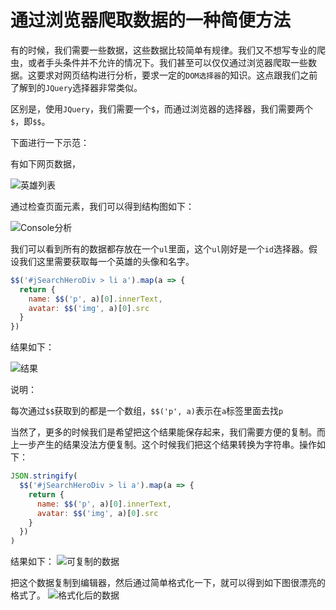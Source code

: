 # 通过浏览器爬取数据的一种简便方法

有的时候，我们需要一些数据，这些数据比较简单有规律。我们又不想写专业的爬虫，或者手头条件并不允许的情况下。我们甚至可以仅仅通过浏览器爬取一些数据。这要求对网页结构进行分析，要求一定的`DOM选择器`的知识。这点跟我们之前了解到的`JQuery`选择器非常类似。

区别是，使用`JQuery`，我们需要一个`$`，而通过浏览器的选择器，我们需要两个`$`，即`$$`。

下面进行一下示范：

有如下网页数据，

![英雄列表](/tech/browser-crawler/hero_list.png)

通过检查页面元素，我们可以得到结构图如下：

![Console分析](/tech/browser-crawler/element_structure.png)

我们可以看到所有的数据都存放在一个`ul`里面，这个`ul`刚好是一个`id`选择器。假设我们这里需要获取每一个英雄的头像和名字。

```javascript
$$('#jSearchHeroDiv > li a').map(a => {
  return {
    name: $$('p', a)[0].innerText,
    avatar: $$('img', a)[0].src
  }
})
```

结果如下：

![结果](/tech/browser-crawler/result.png)

说明：

每次通过`$$`获取到的都是一个数组，`$$('p', a)`表示在`a`标签里面去找`p`

当然了，更多的时候我们是希望把这个结果能保存起来，我们需要方便的复制。而上一步产生的结果没法方便复制。这个时候我们把这个结果转换为字符串。操作如下：

```javascript
JSON.stringify(
  $$('#jSearchHeroDiv > li a').map(a => {
    return {
      name: $$('p', a)[0].innerText,
      avatar: $$('img', a)[0].src
    }
  })
)
```

结果如下：
![可复制的数据](/tech/browser-crawler/copy_string.png)

把这个数据复制到编辑器，然后通过简单格式化一下，就可以得到如下图很漂亮的格式了。
![格式化后的数据](/tech/browser-crawler/format_result.png)
